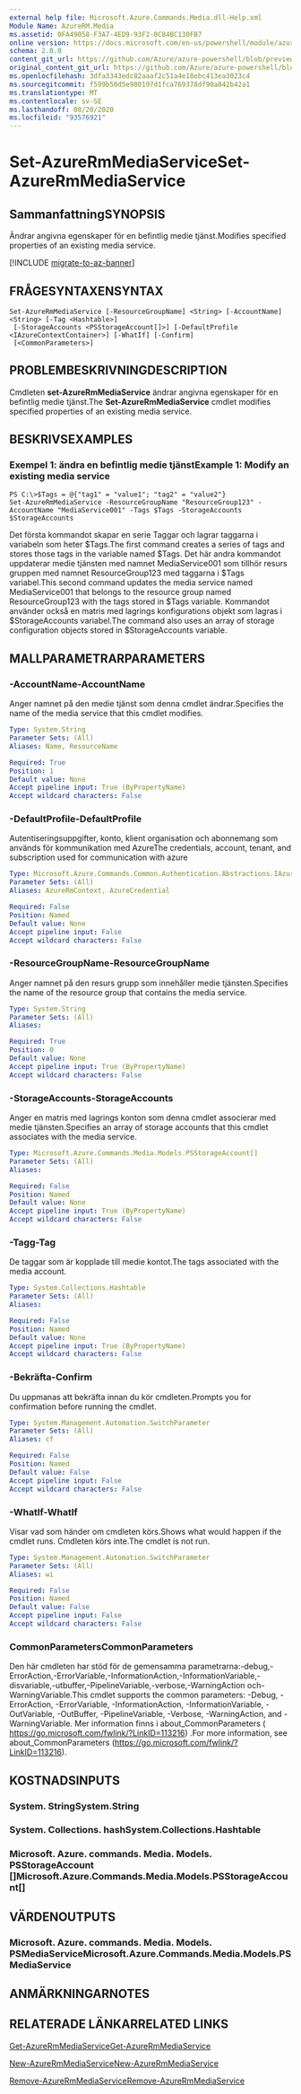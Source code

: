 ```yaml
---
external help file: Microsoft.Azure.Commands.Media.dll-Help.xml
Module Name: AzureRM.Media
ms.assetid: 0FA49058-F3A7-4ED9-93F2-0C84BC130FB7
online version: https://docs.microsoft.com/en-us/powershell/module/azurerm.media/set-azurermmediaservice
schema: 2.0.0
content_git_url: https://github.com/Azure/azure-powershell/blob/preview/src/ResourceManager/Media/Commands.Media/help/Set-AzureRmMediaService.md
original_content_git_url: https://github.com/Azure/azure-powershell/blob/preview/src/ResourceManager/Media/Commands.Media/help/Set-AzureRmMediaService.md
ms.openlocfilehash: 3dfa3343edc82aaaf2c51a4e18ebc413ea3023c4
ms.sourcegitcommit: f599b50d5e980197d1fca769378df90a842b42a1
ms.translationtype: MT
ms.contentlocale: sv-SE
ms.lasthandoff: 08/20/2020
ms.locfileid: "93576921"
---
```

# <span data-ttu-id="31e47-101">Set-AzureRmMediaService</span><span class="sxs-lookup"><span data-stu-id="31e47-101">Set-AzureRmMediaService</span></span>

## <span data-ttu-id="31e47-102">Sammanfattning</span><span class="sxs-lookup"><span data-stu-id="31e47-102">SYNOPSIS</span></span>
<span data-ttu-id="31e47-103">Ändrar angivna egenskaper för en befintlig medie tjänst.</span><span class="sxs-lookup"><span data-stu-id="31e47-103">Modifies specified properties of an existing media service.</span></span>

[!INCLUDE [migrate-to-az-banner](../../includes/migrate-to-az-banner.md)]

## <span data-ttu-id="31e47-104">FRÅGESYNTAXEN</span><span class="sxs-lookup"><span data-stu-id="31e47-104">SYNTAX</span></span>

```
Set-AzureRmMediaService [-ResourceGroupName] <String> [-AccountName] <String> [-Tag <Hashtable>]
 [-StorageAccounts <PSStorageAccount[]>] [-DefaultProfile <IAzureContextContainer>] [-WhatIf] [-Confirm]
 [<CommonParameters>]
```

## <span data-ttu-id="31e47-105">PROBLEMBESKRIVNING</span><span class="sxs-lookup"><span data-stu-id="31e47-105">DESCRIPTION</span></span>
<span data-ttu-id="31e47-106">Cmdleten **set-AzureRmMediaService** ändrar angivna egenskaper för en befintlig medie tjänst.</span><span class="sxs-lookup"><span data-stu-id="31e47-106">The **Set-AzureRmMediaService** cmdlet modifies specified properties of an existing media service.</span></span>

## <span data-ttu-id="31e47-107">BESKRIVS</span><span class="sxs-lookup"><span data-stu-id="31e47-107">EXAMPLES</span></span>

### <span data-ttu-id="31e47-108">Exempel 1: ändra en befintlig medie tjänst</span><span class="sxs-lookup"><span data-stu-id="31e47-108">Example 1: Modify an existing media service</span></span>
```
PS C:\>$Tags = @{"tag1" = "value1"; "tag2" = "value2"}
Set-AzureRmMediaService -ResourceGroupName "ResourceGroup123" -AccountName "MediaService001" -Tags $Tags -StorageAccounts $StorageAccounts
```

<span data-ttu-id="31e47-109">Det första kommandot skapar en serie Taggar och lagrar taggarna i variabeln som heter $Tags.</span><span class="sxs-lookup"><span data-stu-id="31e47-109">The first command creates a series of tags and stores those tags in the variable named $Tags.</span></span>
<span data-ttu-id="31e47-110">Det här andra kommandot uppdaterar medie tjänsten med namnet MediaService001 som tillhör resurs gruppen med namnet ResourceGroup123 med taggarna i $Tags variabel.</span><span class="sxs-lookup"><span data-stu-id="31e47-110">This second command updates the media service named MediaService001 that belongs to the resource group named ResourceGroup123 with the tags stored in $Tags variable.</span></span>
<span data-ttu-id="31e47-111">Kommandot använder också en matris med lagrings konfigurations objekt som lagras i $StorageAccounts variabel.</span><span class="sxs-lookup"><span data-stu-id="31e47-111">The command also uses an array of storage configuration objects stored in $StorageAccounts variable.</span></span>

## <span data-ttu-id="31e47-112">MALLPARAMETRAR</span><span class="sxs-lookup"><span data-stu-id="31e47-112">PARAMETERS</span></span>

### <span data-ttu-id="31e47-113">-AccountName</span><span class="sxs-lookup"><span data-stu-id="31e47-113">-AccountName</span></span>
<span data-ttu-id="31e47-114">Anger namnet på den medie tjänst som denna cmdlet ändrar.</span><span class="sxs-lookup"><span data-stu-id="31e47-114">Specifies the name of the media service that this cmdlet modifies.</span></span>

```yaml
Type: System.String
Parameter Sets: (All)
Aliases: Name, ResourceName

Required: True
Position: 1
Default value: None
Accept pipeline input: True (ByPropertyName)
Accept wildcard characters: False
```

### <span data-ttu-id="31e47-115">-DefaultProfile</span><span class="sxs-lookup"><span data-stu-id="31e47-115">-DefaultProfile</span></span>
<span data-ttu-id="31e47-116">Autentiseringsuppgifter, konto, klient organisation och abonnemang som används för kommunikation med Azure</span><span class="sxs-lookup"><span data-stu-id="31e47-116">The credentials, account, tenant, and subscription used for communication with azure</span></span>

```yaml
Type: Microsoft.Azure.Commands.Common.Authentication.Abstractions.IAzureContextContainer
Parameter Sets: (All)
Aliases: AzureRmContext, AzureCredential

Required: False
Position: Named
Default value: None
Accept pipeline input: False
Accept wildcard characters: False
```

### <span data-ttu-id="31e47-117">-ResourceGroupName</span><span class="sxs-lookup"><span data-stu-id="31e47-117">-ResourceGroupName</span></span>
<span data-ttu-id="31e47-118">Anger namnet på den resurs grupp som innehåller medie tjänsten.</span><span class="sxs-lookup"><span data-stu-id="31e47-118">Specifies the name of the resource group that contains the media service.</span></span>

```yaml
Type: System.String
Parameter Sets: (All)
Aliases:

Required: True
Position: 0
Default value: None
Accept pipeline input: True (ByPropertyName)
Accept wildcard characters: False
```

### <span data-ttu-id="31e47-119">-StorageAccounts</span><span class="sxs-lookup"><span data-stu-id="31e47-119">-StorageAccounts</span></span>
<span data-ttu-id="31e47-120">Anger en matris med lagrings konton som denna cmdlet associerar med medie tjänsten.</span><span class="sxs-lookup"><span data-stu-id="31e47-120">Specifies an array of storage accounts that this cmdlet associates with the media service.</span></span>

```yaml
Type: Microsoft.Azure.Commands.Media.Models.PSStorageAccount[]
Parameter Sets: (All)
Aliases:

Required: False
Position: Named
Default value: None
Accept pipeline input: True (ByPropertyName)
Accept wildcard characters: False
```

### <span data-ttu-id="31e47-121">-Tagg</span><span class="sxs-lookup"><span data-stu-id="31e47-121">-Tag</span></span>
<span data-ttu-id="31e47-122">De taggar som är kopplade till medie kontot.</span><span class="sxs-lookup"><span data-stu-id="31e47-122">The tags associated with the media account.</span></span>

```yaml
Type: System.Collections.Hashtable
Parameter Sets: (All)
Aliases:

Required: False
Position: Named
Default value: None
Accept pipeline input: True (ByPropertyName)
Accept wildcard characters: False
```

### <span data-ttu-id="31e47-123">-Bekräfta</span><span class="sxs-lookup"><span data-stu-id="31e47-123">-Confirm</span></span>
<span data-ttu-id="31e47-124">Du uppmanas att bekräfta innan du kör cmdleten.</span><span class="sxs-lookup"><span data-stu-id="31e47-124">Prompts you for confirmation before running the cmdlet.</span></span>

```yaml
Type: System.Management.Automation.SwitchParameter
Parameter Sets: (All)
Aliases: cf

Required: False
Position: Named
Default value: False
Accept pipeline input: False
Accept wildcard characters: False
```

### <span data-ttu-id="31e47-125">-WhatIf</span><span class="sxs-lookup"><span data-stu-id="31e47-125">-WhatIf</span></span>
<span data-ttu-id="31e47-126">Visar vad som händer om cmdleten körs.</span><span class="sxs-lookup"><span data-stu-id="31e47-126">Shows what would happen if the cmdlet runs.</span></span>
<span data-ttu-id="31e47-127">Cmdleten körs inte.</span><span class="sxs-lookup"><span data-stu-id="31e47-127">The cmdlet is not run.</span></span>

```yaml
Type: System.Management.Automation.SwitchParameter
Parameter Sets: (All)
Aliases: wi

Required: False
Position: Named
Default value: False
Accept pipeline input: False
Accept wildcard characters: False
```

### <span data-ttu-id="31e47-128">CommonParameters</span><span class="sxs-lookup"><span data-stu-id="31e47-128">CommonParameters</span></span>
<span data-ttu-id="31e47-129">Den här cmdleten har stöd för de gemensamma parametrarna:-debug,-ErrorAction,-ErrorVariable,-InformationAction,-InformationVariable,-disvariable,-utbuffer,-PipelineVariable,-verbose,-WarningAction och-WarningVariable.</span><span class="sxs-lookup"><span data-stu-id="31e47-129">This cmdlet supports the common parameters: -Debug, -ErrorAction, -ErrorVariable, -InformationAction, -InformationVariable, -OutVariable, -OutBuffer, -PipelineVariable, -Verbose, -WarningAction, and -WarningVariable.</span></span> <span data-ttu-id="31e47-130">Mer information finns i about_CommonParameters ( https://go.microsoft.com/fwlink/?LinkID=113216) .</span><span class="sxs-lookup"><span data-stu-id="31e47-130">For more information, see about_CommonParameters (https://go.microsoft.com/fwlink/?LinkID=113216).</span></span>

## <span data-ttu-id="31e47-131">KOSTNADS</span><span class="sxs-lookup"><span data-stu-id="31e47-131">INPUTS</span></span>

### <span data-ttu-id="31e47-132">System. String</span><span class="sxs-lookup"><span data-stu-id="31e47-132">System.String</span></span>

### <span data-ttu-id="31e47-133">System. Collections. hash</span><span class="sxs-lookup"><span data-stu-id="31e47-133">System.Collections.Hashtable</span></span>

### <span data-ttu-id="31e47-134">Microsoft. Azure. commands. Media. Models. PSStorageAccount []</span><span class="sxs-lookup"><span data-stu-id="31e47-134">Microsoft.Azure.Commands.Media.Models.PSStorageAccount[]</span></span>

## <span data-ttu-id="31e47-135">VÄRDEN</span><span class="sxs-lookup"><span data-stu-id="31e47-135">OUTPUTS</span></span>

### <span data-ttu-id="31e47-136">Microsoft. Azure. commands. Media. Models. PSMediaService</span><span class="sxs-lookup"><span data-stu-id="31e47-136">Microsoft.Azure.Commands.Media.Models.PSMediaService</span></span>

## <span data-ttu-id="31e47-137">ANMÄRKNINGAR</span><span class="sxs-lookup"><span data-stu-id="31e47-137">NOTES</span></span>

## <span data-ttu-id="31e47-138">RELATERADE LÄNKAR</span><span class="sxs-lookup"><span data-stu-id="31e47-138">RELATED LINKS</span></span>

[<span data-ttu-id="31e47-139">Get-AzureRmMediaService</span><span class="sxs-lookup"><span data-stu-id="31e47-139">Get-AzureRmMediaService</span></span>](./Get-AzureRmMediaService.md)

[<span data-ttu-id="31e47-140">New-AzureRmMediaService</span><span class="sxs-lookup"><span data-stu-id="31e47-140">New-AzureRmMediaService</span></span>](./New-AzureRmMediaService.md)

[<span data-ttu-id="31e47-141">Remove-AzureRmMediaService</span><span class="sxs-lookup"><span data-stu-id="31e47-141">Remove-AzureRmMediaService</span></span>](./Remove-AzureRmMediaService.md)


